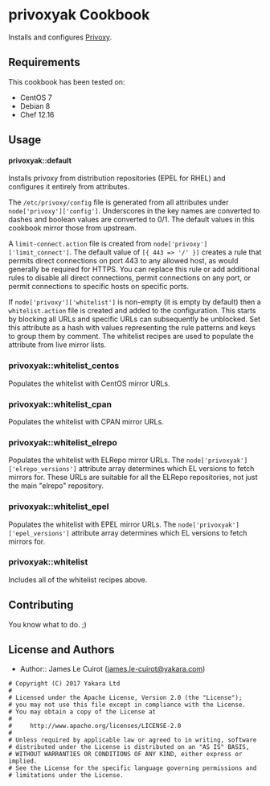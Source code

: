privoxyak Cookbook
==================
Installs and configures [Privoxy](https://www.privoxy.org).

Requirements
------------
This cookbook has been tested on:

- CentOS 7
- Debian 8
- Chef 12.16

Usage
-----
#### privoxyak::default
Installs privoxy from distribution repositories (EPEL for RHEL) and configures it entirely from attributes.

The `/etc/privoxy/config` file is generated from all attributes under `node['privoxy']['config']`. Underscores in the key names are converted to dashes and boolean values are converted to 0/1. The default values in this cookbook mirror those from upstream.

A `limit-connect.action` file is created from `node['privoxy']['limit_connect']`. The default value of `[{ 443 => '/' }]` creates a rule that permits direct connections on port 443 to any allowed host, as would generally be required for HTTPS. You can replace this rule or add additional rules to disable all direct connections, permit connections on any port, or permit connections to specific hosts on specific ports.

If `node['privoxy']['whitelist']` is non-empty (it is empty by default) then a `whitelist.action` file is created and added to the configuration. This starts by blocking all URLs and specific URLs can subsequently be unblocked. Set this attribute as a hash with values representing the rule patterns and keys to group them by comment. The whitelist recipes are used to populate the attribute from live mirror lists.

### privoxyak::whitelist_centos
Populates the whitelist with CentOS mirror URLs.

### privoxyak::whitelist_cpan
Populates the whitelist with CPAN mirror URLs.

### privoxyak::whitelist_elrepo
Populates the whitelist with ELRepo mirror URLs. The `node['privoxyak']['elrepo_versions']` attribute array determines which EL versions to fetch mirrors for. These URLs are suitable for all the ELRepo repositories, not just the main "elrepo" repository.

### privoxyak::whitelist_epel
Populates the whitelist with EPEL mirror URLs. The `node['privoxyak']['epel_versions']` attribute array determines which EL versions to fetch mirrors for.

### privoxyak::whitelist
Includes all of the whitelist recipes above.

Contributing
------------
You know what to do. ;)

License and Authors
-------------------
- Author:: James Le Cuirot (<james.le-cuirot@yakara.com>)

```text
# Copyright (C) 2017 Yakara Ltd
#
# Licensed under the Apache License, Version 2.0 (the "License");
# you may not use this file except in compliance with the License.
# You may obtain a copy of the License at
#
#     http://www.apache.org/licenses/LICENSE-2.0
#
# Unless required by applicable law or agreed to in writing, software
# distributed under the License is distributed on an "AS IS" BASIS,
# WITHOUT WARRANTIES OR CONDITIONS OF ANY KIND, either express or implied.
# See the License for the specific language governing permissions and
# limitations under the License.
```
